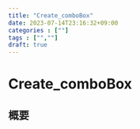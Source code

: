 ```yaml
---
title: "Create_comboBox"
date: 2023-07-14T23:16:32+09:00
categories : [""]
tags : ["",""]
draft: true
---
```


# Create_comboBox

## 概要

